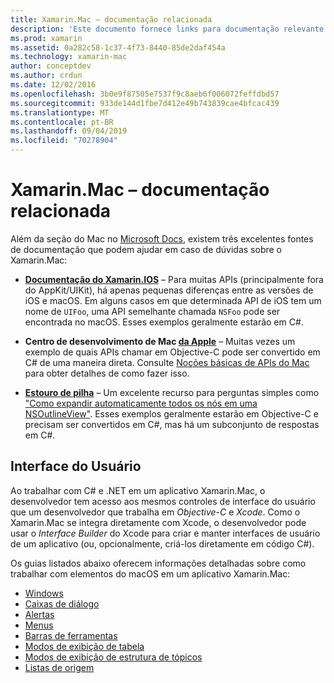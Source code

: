 ```yaml
---
title: Xamarin.Mac – documentação relacionada
description: 'Este documento fornece links para documentação relevante para desenvolvedores do Xamarin.Mac: Documentação do Xamarin.iOS, Mac Dev Center da Apple e vários guias que descrevem como criar interfaces do usuário com Xamarin.Mac.'
ms.prod: xamarin
ms.assetid: 0a282c58-1c37-4f73-8440-85de2daf454a
ms.technology: xamarin-mac
author: conceptdev
ms.author: crdun
ms.date: 12/02/2016
ms.openlocfilehash: 3b0e9f87505e7537f9c8aeb6f006072feffdbd57
ms.sourcegitcommit: 933de144d1fbe7d412e49b743839cae4bfcac439
ms.translationtype: MT
ms.contentlocale: pt-BR
ms.lasthandoff: 09/04/2019
ms.locfileid: "70278904"
---
```

# <a name="xamarinmac-related-documentation"></a>Xamarin.Mac – documentação relacionada

Além da seção do Mac no [Microsoft Docs](~/mac/get-started/index.md), existem três excelentes fontes de documentação que podem ajudar em caso de dúvidas sobre o Xamarin.Mac:

- [**Documentação do Xamarin.IOS**](~/ios/get-started/index.md) – Para muitas APIs (principalmente fora do AppKit/UIKit), há apenas pequenas diferenças entre as versões de iOS e macOS. Em alguns casos em que determinada API de iOS tem um nome de `UIFoo`, uma API semelhante chamada `NSFoo` pode ser encontrada no macOS. Esses exemplos geralmente estarão em C#.

- **Centro de desenvolvimento de Mac [da Apple](https://developer.apple.com/devcenter/mac/)** – Muitas vezes um exemplo de quais APIs chamar em Objective-C pode ser convertido em C# de uma maneira direta. Consulte [Noções básicas de APIs do Mac](~/mac/app-fundamentals/mac-apis.md) para obter detalhes de como fazer isso.

- [**Estouro de pilha**](https://stackoverflow.com/) – Um excelente recurso para perguntas simples como ["Como expandir automaticamente todos os nós em uma NSOutlineView"](https://stackoverflow.com/questions/519751/nsoutlineview-auto-expand-all-nodes). Esses exemplos geralmente estarão em Objective-C e precisam ser convertidos em C#, mas há um subconjunto de respostas em C#.

## <a name="user-interface"></a>Interface do Usuário

Ao trabalhar com C# e .NET em um aplicativo Xamarin.Mac, o desenvolvedor tem acesso aos mesmos controles de interface do usuário que um desenvolvedor que trabalha em *Objective-C* e *Xcode*. Como o Xamarin.Mac se integra diretamente com Xcode, o desenvolvedor pode usar o _Interface Builder_ do Xcode para criar e manter interfaces de usuário de um aplicativo (ou, opcionalmente, criá-los diretamente em código C#).

Os guias listados abaixo oferecem informações detalhadas sobre como trabalhar com elementos do macOS em um aplicativo Xamarin.Mac:

- [Windows](~/mac/user-interface/window.md)
- [Caixas de diálogo](~/mac/user-interface/dialog.md)
- [Alertas](~/mac/user-interface/alert.md)
- [Menus](~/mac/user-interface/menu.md)
- [Barras de ferramentas](~/mac/user-interface/toolbar.md)
- [Modos de exibição de tabela](~/mac/user-interface/table-view.md)
- [Modos de exibição de estrutura de tópicos](~/mac/user-interface/outline-view.md)
- [Listas de origem](~/mac/user-interface/source-list.md)
